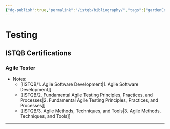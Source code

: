 ```yaml
---
{"dg-publish":true,"permalink":"/istqb/bibliography/","tags":["gardenEntry"]}
---
```



# Testing 

## ISTQB Certifications
### Agile Tester

- Notes:
	- [[ISTQB/1. Agile Software Development\|1. Agile Software Development]]
	- [[ISTQB/2. Fundamental Agile Testing Principles, Practices, and Processes\|2. Fundamental Agile Testing Principles, Practices, and Processes]]
	- [[ISTQB/3. Agile Methods, Techniques, and Tools\|3. Agile Methods, Techniques, and Tools]]



---

